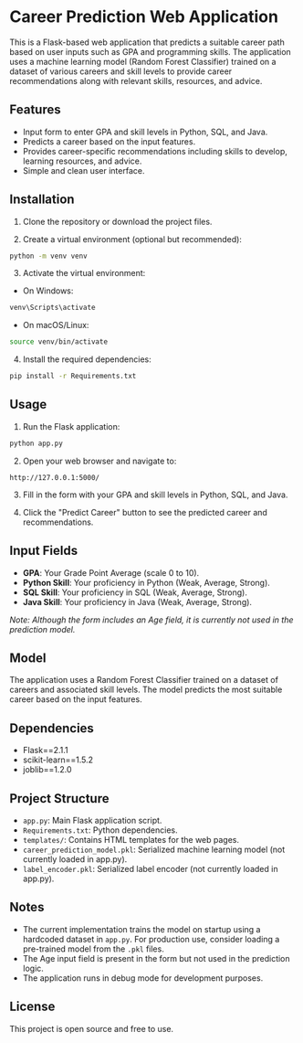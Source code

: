 # Career Prediction Web Application

This is a Flask-based web application that predicts a suitable career path based on user inputs such as GPA and programming skills. The application uses a machine learning model (Random Forest Classifier) trained on a dataset of various careers and skill levels to provide career recommendations along with relevant skills, resources, and advice.

## Features

- Input form to enter GPA and skill levels in Python, SQL, and Java.
- Predicts a career based on the input features.
- Provides career-specific recommendations including skills to develop, learning resources, and advice.
- Simple and clean user interface.

## Installation

1. Clone the repository or download the project files.

2. Create a virtual environment (optional but recommended):

```bash
python -m venv venv
```

3. Activate the virtual environment:

- On Windows:

```bash
venv\Scripts\activate
```

- On macOS/Linux:

```bash
source venv/bin/activate
```

4. Install the required dependencies:

```bash
pip install -r Requirements.txt
```

## Usage

1. Run the Flask application:

```bash
python app.py
```

2. Open your web browser and navigate to:

```
http://127.0.0.1:5000/
```

3. Fill in the form with your GPA and skill levels in Python, SQL, and Java.

4. Click the "Predict Career" button to see the predicted career and recommendations.

## Input Fields

- **GPA**: Your Grade Point Average (scale 0 to 10).
- **Python Skill**: Your proficiency in Python (Weak, Average, Strong).
- **SQL Skill**: Your proficiency in SQL (Weak, Average, Strong).
- **Java Skill**: Your proficiency in Java (Weak, Average, Strong).

*Note: Although the form includes an Age field, it is currently not used in the prediction model.*

## Model

The application uses a Random Forest Classifier trained on a dataset of careers and associated skill levels. The model predicts the most suitable career based on the input features.

## Dependencies

- Flask==2.1.1
- scikit-learn==1.5.2
- joblib==1.2.0

## Project Structure

- `app.py`: Main Flask application script.
- `Requirements.txt`: Python dependencies.
- `templates/`: Contains HTML templates for the web pages.
- `career_prediction_model.pkl`: Serialized machine learning model (not currently loaded in app.py).
- `label_encoder.pkl`: Serialized label encoder (not currently loaded in app.py).

## Notes

- The current implementation trains the model on startup using a hardcoded dataset in `app.py`. For production use, consider loading a pre-trained model from the `.pkl` files.
- The Age input field is present in the form but not used in the prediction logic.
- The application runs in debug mode for development purposes.

## License

This project is open source and free to use.

